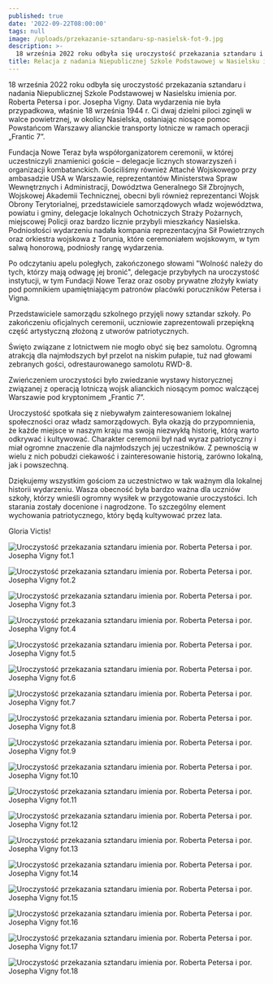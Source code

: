 ```yaml
---
published: true
date: '2022-09-22T08:00:00'
tags: null
image: /uploads/przekazanie-sztandaru-sp-nasielsk-fot-9.jpg
description: >-
  18 września 2022 roku odbyła się uroczystość przekazania sztandaru i nadania Niepublicznej Szkole Podstawowej w Nasielsku imienia por. Roberta Petersa i por. Josepha Vigny.
title: Relacja z nadania Niepublicznej Szkole Podstawowej w Nasielsku imienia por. Roberta Petersa i por. Josepha Vigny
---
```


18 września 2022 roku odbyła się uroczystość przekazania sztandaru i nadania Niepublicznej Szkole Podstawowej w Nasielsku imienia por. Roberta Petersa i por. Josepha Vigny. Data wydarzenia nie była przypadkowa, właśnie 18 września 1944 r. Ci dwaj dzielni piloci zginęli w walce powietrznej, w okolicy Nasielska, osłaniając niosące pomoc Powstańcom Warszawy alianckie transporty lotnicze w ramach operacji „Frantic 7”.

Fundacja Nowe Teraz była współorganizatorem ceremonii, w której uczestniczyli znamienici goście – delegacje licznych stowarzyszeń i organizacji kombatanckich. Gościliśmy również Attaché Wojskowego przy ambasadzie USA w Warszawie, reprezentantów Ministerstwa Spraw Wewnętrznych i Administracji, Dowództwa Generalnego Sił Zbrojnych, Wojskowej Akademii Technicznej, obecni byli również reprezentanci Wojsk Obrony Terytorialnej, przedstawiciele samorządowych władz województwa, powiatu i gminy, delegacje lokalnych Ochotniczych Straży Pożarnych, miejscowej Policji oraz bardzo licznie przybyli mieszkańcy Nasielska. Podniosłości wydarzeniu nadała kompania reprezentacyjna Sił Powietrznych oraz orkiestra wojskowa z Torunia, które ceremoniałem wojskowym, w tym salwą honorową, podniosły rangę wydarzenia.

Po odczytaniu apelu poległych, zakończonego słowami "Wolność należy do tych, którzy mają odwagę jej bronić", delegacje przybyłych na uroczystość instytucji, w tym Fundacji Nowe Teraz oraz osoby prywatne złożyły kwiaty pod pomnikiem upamiętniającym patronów placówki poruczników Petersa i Vigna.

Przedstawiciele samorządu szkolnego przyjęli nowy sztandar szkoły. Po zakończeniu oficjalnych ceremonii, uczniowie zaprezentowali przepiękną część artystyczną złożoną z utworów patriotycznych.

Święto związane z lotnictwem nie mogło obyć się bez samolotu. Ogromną atrakcją dla najmłodszych był przelot na niskim pułapie, tuż nad głowami zebranych gości, odrestaurowanego samolotu RWD-8.

Zwieńczeniem uroczystości było zwiedzanie wystawy historycznej związanej z operacją lotniczą wojsk alianckich niosącym pomoc walczącej Warszawie pod kryptonimem „Frantic 7”.

Uroczystość spotkała się z niebywałym zainteresowaniem lokalnej społeczności oraz władz samorządowych. Była okazją do przypomnienia, że każde miejsce w naszym kraju ma swoją niezwykłą historię, którą warto odkrywać i kultywować. Charakter ceremonii był nad wyraz patriotyczny i miał ogromne znaczenie dla najmłodszych jej uczestników. Z pewnością w wielu z nich pobudzi ciekawość i zainteresowanie historią, zarówno lokalną, jak i powszechną.

Dziękujemy wszystkim gościom za uczestnictwo w tak ważnym dla lokalnej historii wydarzeniu. Wasza obecność była bardzo ważna dla uczniów szkoły, którzy wnieśli ogromny wysiłek w przygotowanie uroczystości. Ich starania zostały docenione i nagrodzone. To szczególny element wychowania patriotycznego, który będą kultywować przez lata.

Gloria Victis! 

![Uroczystość przekazania sztandaru imienia por. Roberta Petersa i por. Josepha Vigny fot.1](/uploads/przekazanie-sztandaru-sp-nasielsk-fot-1.jpg)


![Uroczystość przekazania sztandaru imienia por. Roberta Petersa i por. Josepha Vigny fot.2](/uploads/przekazanie-sztandaru-sp-nasielsk-fot-2.jpg)


![Uroczystość przekazania sztandaru imienia por. Roberta Petersa i por. Josepha Vigny fot.3](/uploads/przekazanie-sztandaru-sp-nasielsk-fot-3.jpg)


![Uroczystość przekazania sztandaru imienia por. Roberta Petersa i por. Josepha Vigny fot.4](/uploads/przekazanie-sztandaru-sp-nasielsk-fot-4.jpg)


![Uroczystość przekazania sztandaru imienia por. Roberta Petersa i por. Josepha Vigny fot.5](/uploads/przekazanie-sztandaru-sp-nasielsk-fot-5.jpg)


![Uroczystość przekazania sztandaru imienia por. Roberta Petersa i por. Josepha Vigny fot.6](/uploads/przekazanie-sztandaru-sp-nasielsk-fot-6.jpg)


![Uroczystość przekazania sztandaru imienia por. Roberta Petersa i por. Josepha Vigny fot.7](/uploads/przekazanie-sztandaru-sp-nasielsk-fot-7.jpg)


![Uroczystość przekazania sztandaru imienia por. Roberta Petersa i por. Josepha Vigny fot.8](/uploads/przekazanie-sztandaru-sp-nasielsk-fot-8.jpg)


![Uroczystość przekazania sztandaru imienia por. Roberta Petersa i por. Josepha Vigny fot.9](/uploads/przekazanie-sztandaru-sp-nasielsk-fot-9.jpg)


![Uroczystość przekazania sztandaru imienia por. Roberta Petersa i por. Josepha Vigny fot.10](/uploads/przekazanie-sztandaru-sp-nasielsk-fot-10.jpg)


![Uroczystość przekazania sztandaru imienia por. Roberta Petersa i por. Josepha Vigny fot.11](/uploads/przekazanie-sztandaru-sp-nasielsk-fot-11.jpg)


![Uroczystość przekazania sztandaru imienia por. Roberta Petersa i por. Josepha Vigny fot.12](/uploads/przekazanie-sztandaru-sp-nasielsk-fot-12.jpg)


![Uroczystość przekazania sztandaru imienia por. Roberta Petersa i por. Josepha Vigny fot.13](/uploads/przekazanie-sztandaru-sp-nasielsk-fot-13.jpg)


![Uroczystość przekazania sztandaru imienia por. Roberta Petersa i por. Josepha Vigny fot.14](/uploads/przekazanie-sztandaru-sp-nasielsk-fot-14.jpg)


![Uroczystość przekazania sztandaru imienia por. Roberta Petersa i por. Josepha Vigny fot.15](/uploads/przekazanie-sztandaru-sp-nasielsk-fot-15.jpg)


![Uroczystość przekazania sztandaru imienia por. Roberta Petersa i por. Josepha Vigny fot.16](/uploads/przekazanie-sztandaru-sp-nasielsk-fot-16.jpg)


![Uroczystość przekazania sztandaru imienia por. Roberta Petersa i por. Josepha Vigny fot.17](/uploads/przekazanie-sztandaru-sp-nasielsk-fot-17.jpg)


![Uroczystość przekazania sztandaru imienia por. Roberta Petersa i por. Josepha Vigny fot.18](/uploads/przekazanie-sztandaru-sp-nasielsk-fot-18.jpg)

